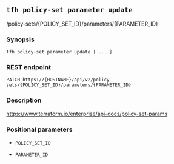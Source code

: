 ## `tfh policy-set parameter update`

/policy-sets/{POLICY_SET_ID}/parameters/{PARAMETER_ID}

### Synopsis

    tfh policy-set parameter update [ ... ]

### REST endpoint

    PATCH https://{HOSTNAME}/api/v2/policy-sets/{POLICY_SET_ID}/parameters/{PARAMETER_ID}

### Description

https://www.terraform.io/enterprise/api-docs/policy-set-params

### Positional parameters

* `POLICY_SET_ID`

* `PARAMETER_ID`

